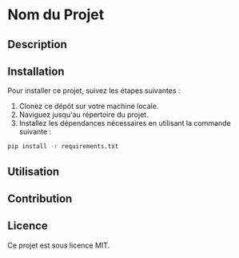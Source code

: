 # Nom du Projet

## Description


## Installation

Pour installer ce projet, suivez les étapes suivantes :

1. Clonez ce dépôt sur votre machine locale.
2. Naviguez jusqu'au répertoire du projet.
3. Installez les dépendances nécessaires en utilisant la commande suivante :

```sh
pip install -r requirements.txt
```

## Utilisation

## Contribution


## Licence

Ce projet est sous licence MIT.